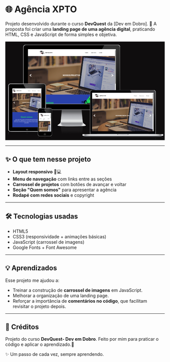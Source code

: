 # 🌐 Agência XPTO  

Projeto desenvolvido durante o curso **DevQuest** da [Dev em Dobro]. 🚀 
A proposta foi criar uma **landing page de uma agência digital**, praticando HTML, CSS e JavaScript de forma simples e objetiva.  

![Preview do site](src/imagens/tela-responsive.png)

---

## ✨ O que tem nesse projeto  

- **Layout responsivo** 📱💻  
- **Menu de navegação** com links entre as seções  
- **Carrossel de projetos** com botões de avançar e voltar  
- **Seção "Quem somos"** para apresentar a agência  
- **Rodapé com redes sociais** e copyright  

---

## 🛠️ Tecnologias usadas  

- HTML5  
- CSS3 (responsividade + animações básicas)  
- JavaScript (carrossel de imagens)  
- Google Fonts + Font Awesome  

---

## 💡 Aprendizados  

Esse projeto me ajudou a:  
- Treinar a construção de **carrossel de imagens** em JavaScript.  
- Melhorar a organização de uma landing page.  
- Reforçar a importância de **comentários no código**, que facilitam revisitar o projeto depois.  

---

## 🤝 Créditos  

Projeto do curso **DevQuest- Dev em Dobro**. 
Feito  por mim para praticar o código e aplicar o aprendizado.💜

✨ Um passo de cada vez, sempre aprendendo.
